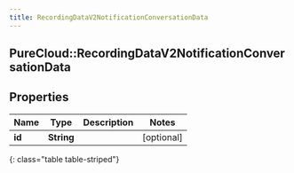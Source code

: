 ```yaml
---
title: RecordingDataV2NotificationConversationData
---
```

## PureCloud::RecordingDataV2NotificationConversationData

## Properties

|Name | Type | Description | Notes|
|------------ | ------------- | ------------- | -------------|
| **id** | **String** |  | [optional] |
{: class="table table-striped"}


